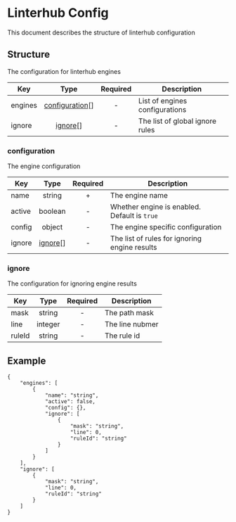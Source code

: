 # Linterhub Config
This document describes the structure of linterhub configuration
## Structure
The configuration for linterhub engines

|Key|Type|Required|Description|
|-|:-:|:-:|-|
|engines|[configuration](#configuration)[]|-|List of engines configurations|
|ignore|[ignore](#ignore)[]|-|The list of global ignore rules|
### configuration
The engine configuration

|Key|Type|Required|Description|
|-|:-:|:-:|-|
|name|string|+|The engine name|
|active|boolean|-|Whether engine is enabled. Default is `true`|
|config|object|-|The engine specific configuration|
|ignore|[ignore](#ignore)[]|-|The list of rules for ignoring engine results|
### ignore
The configuration for ignoring engine results

|Key|Type|Required|Description|
|-|:-:|:-:|-|
|mask|string|-|The path mask|
|line|integer|-|The line nubmer|
|ruleId|string|-|The rule id|
## Example
```
{
    "engines": [
        {
            "name": "string",
            "active": false,
            "config": {},
            "ignore": [
                {
                    "mask": "string",
                    "line": 0,
                    "ruleId": "string"
                }
            ]
        }
    ],
    "ignore": [
        {
            "mask": "string",
            "line": 0,
            "ruleId": "string"
        }
    ]
}
```
